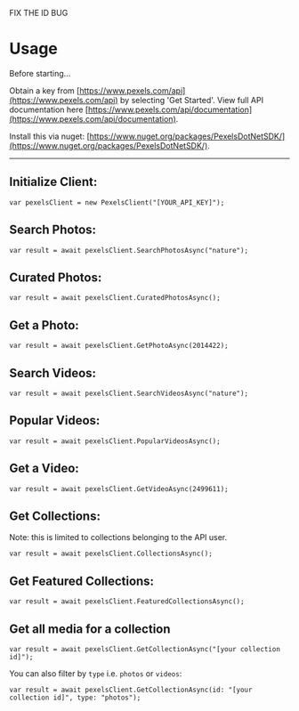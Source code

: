 FIX THE ID BUG﻿
# Usage

Before starting...

Obtain a key from [https://www.pexels.com/api](https://www.pexels.com/api) by selecting 'Get Started'.
View full API documentation here [https://www.pexels.com/api/documentation](https://www.pexels.com/api/documentation). 

Install this via nuget: [https://www.nuget.org/packages/PexelsDotNetSDK/](https://www.nuget.org/packages/PexelsDotNetSDK/).

---

## Initialize Client:
`var pexelsClient = new PexelsClient("[YOUR_API_KEY]");`

## Search Photos:
`var result = await pexelsClient.SearchPhotosAsync("nature");`

## Curated Photos:
`var result = await pexelsClient.CuratedPhotosAsync();`

## Get a Photo:
`var result = await pexelsClient.GetPhotoAsync(2014422);`

## Search Videos:
`var result = await pexelsClient.SearchVideosAsync("nature");`

## Popular Videos:
`var result = await pexelsClient.PopularVideosAsync();` 

## Get a Video:
`var result = await pexelsClient.GetVideoAsync(2499611);`

## Get Collections:

Note: this is limited to collections belonging to the API user.

`var result = await pexelsClient.CollectionsAsync();`

## Get Featured Collections:

`var result = await pexelsClient.FeaturedCollectionsAsync();`

## Get all media for a collection

`var result = await pexelsClient.GetCollectionAsync("[your collection id]");`

You can also filter by `type` i.e. `photos` or `videos`:

`var result = await pexelsClient.GetCollectionAsync(id: "[your collection id]", type: "photos");`
